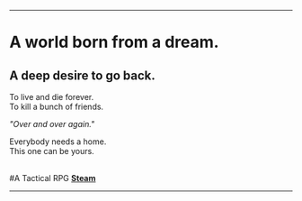 ----
# A world born from a dream.  
## A deep desire to go back.  
To live and die forever.   
To kill a bunch of friends.  

*"Over and over again."*  

Everybody needs a home.  
This one can be yours.  
<br />

#A Tactical RPG
**[Steam](https://www.google.com](https://store.steampowered.com/app/2169000/TRACHI__ANARCHY/)https://store.steampowered.com/app/2169000/TRACHI__ANARCHY/)**

----
